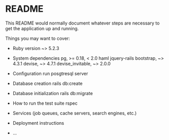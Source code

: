 # README

This README would normally document whatever steps are necessary to get the
application up and running.

Things you may want to cover:

* Ruby version ~> 5.2.3

* System dependencies
  pg, >= 0.18, < 2.0
  haml
  jquery-rails
  bootstrap, ~> 4.3.1
  devise, ~> 4.7.1
  devise_invitable, ~> 2.0.0

* Configuration
  run posgtresql server
  
* Database creation
  rails db:create
  
* Database initialization
  rails db:migrate

* How to run the test suite
  rspec
* Services (job queues, cache servers, search engines, etc.)

* Deployment instructions

* ...
